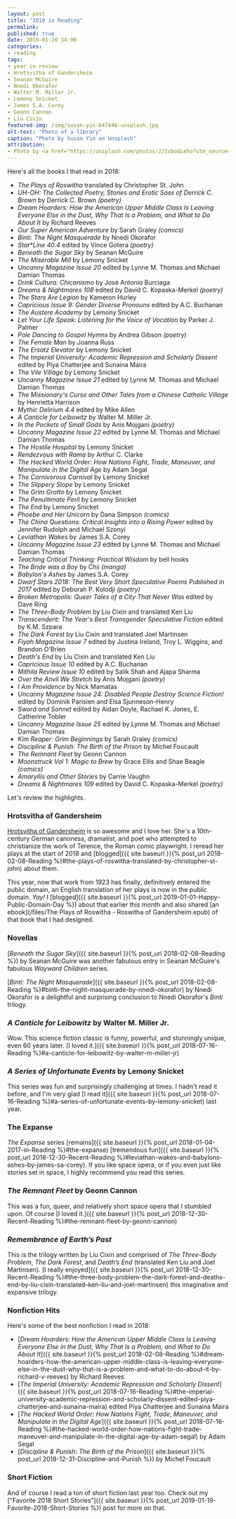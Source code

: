 ```yaml
---
layout: post
title: "2018 in Reading"
permalink:
published: true
date: 2019-01-20 14:00
categories:
- reading
tags:
- year in review
- Hrotsvitha of Gandersheim
- Seanan McGuire
- Nnedi Okorafor
- Walter M. Miller Jr.
- Lemony Snicket
- James S.A. Corey
- Geonn Cannon
- Liu Cixin
featured-img: /img/susan-yin-647448-unsplash.jpg
alt-text: "Photo of a library"
caption: "Photo by Susan Yin on Unsplash"
attribution:
- Photo by <a href="https://unsplash.com/photos/2JIvboGLeho?utm_source=unsplash&utm_medium=referral&utm_content=creditCopyText">Susan Yin</a> on <a href="https://unsplash.com/?utm_source=unsplash&utm_medium=referral&utm_content=creditCopyText">Unsplash</a>
---
```


Here's all the books I that read in 2018:

- _The Plays of Roswitha_ translated by Christopher St. John
- _UH-OH: The Collected Poetry, Stories and Erotic Sass of Derrick C. Brown_ by Derrick C. Brown _(poetry)_
- _Dream Hoarders: How the American Upper Middle Class Is Leaving Everyone Else in the Dust, Why That Is a Problem, and What to Do About It_ by Richard Reeves
- _Our Super American Adventure_ by Sarah Graley _(comics)_
- _Binti: The Night Masquerade_ by Nnedi Okorafor
- _Star*Line 40.4_ edited by Vince Gotera _(poetry)_
- _Beneath the Sugar Sky_ by Seanan McGuire
- _The Miserable Mill_ by Lemony Snicket
- _Uncanny Magazine Issue 20_ edited by Lynne M. Thomas and Michael Damian Thomas
- _Drink Cultura: Chicanismo_ by José Antonio Burciaga
- _Dreams & Nightmares 108_ edited by David C. Kopaska-Merkel _(poetry)_
- _The Stars Are Legion_ by Kameron Hurley
- _Capricious Issue 9: Gender Diverse Pronouns_ edited by A.C. Buchanan
- _The Austere Academy_ by Lemony Snicket
- _Let Your Life Speak: Listening for the Voice of Vocation_ by Parker J. Palmer
- _Pole Dancing to Gospel Hymns_ by Andrea Gibson _(poetry)_
- _The Female Man_ by Joanna Russ
- _The Ersatz Elevator_ by Lemony Snicket
- _The Imperial University: Academic Repression and Scholarly Dissent_ edited by Piya Chatterjee and Sunaina Maira
- _The Vile Village_ by Lemony Snicket
- _Uncanny Magazine Issue 21_ edited by Lynne M. Thomas and Michael Damian Thomas
- _The Missionary's Curse and Other Tales from a Chinese Catholic Village_ by Henrietta Harrison
- _Mythic Delirium 4.4_ edited by Mike Allen
- _A Canticle for Leibowitz_ by Walter M. Miller Jr.
- _In the Pockets of Small Gods_ by Anis Mojgani _(poetry)_
- _Uncanny Magazine Issue 22_ edited by Lynne M. Thomas and Michael Damian Thomas
- _The Hostile Hospital_ by Lemony Snicket
- _Rendezvous with Rama_ by Arthur C. Clarke
- _The Hacked World Order: How Nations Fight, Trade, Maneuver, and Manipulate in the Digital Age_ by Adam Segal
- _The Carnivorous Carnival_ by Lemony Snicket
- _The Slippery Slope_ by Lemony Snicket
- _The Grim Grotto_ by Lemony Snicket
- _The Penultimate Peril_ by Lemony Snicket
- _The End_ by Lemony Snicket
- _Phoebe and Her Unicorn_ by Dana Simpson _(comics)_
- _The China Questions: Critical Insights into a Rising Power_ edited by Jennifer Rudolph and Michael Szonyi
- _Leviathan Wakes_ by James S.A. Corey
- _Uncanny Magazine Issue 23_ edited by Lynne M. Thomas and Michael Damian Thomas
- _Teaching Critical Thinking: Practical Wisdom_ by bell hooks
- _The Bride was a Boy_ by Chii _(manga)_
- _Babylon's Ashes_ by James S.A. Corey
- _Dwarf Stars 2018: The Best Very Short Speculative Poems Published in 2017_ edited by Deborah P. Kolodji _(poetry)_
- _Broken Metropolis: Queer Tales of a City That Never Was_ edited by Dave Ring
- _The Three-Body Problem_ by Liu Cixin and translated Ken Liu
- _Transcendent: The Year's Best Transgender Speculative Fiction_ edited by K.M. Szpara
- _The Dark Forest_ by Liu Cixin and translated Joel Martinsen
- _Fiyah Magazine Issue 7_ edited by Justina Ireland, Troy L. Wiggins, and Brandon O’Brien
- _Death's End_ by Liu Cixin and translated Ken Liu
- _Capricious Issue 10_ edited by A.C. Buchanan
- _Mithila Review Issue 10_ edited by Salik Shah and Ajapa Sharma
- _Over the Anvil We Stretch_ by Anis Mojgani _(poetry)_
- _I Am Providence_ by Nick Mamatas
- _Uncanny Magazine Issue 24: Disabled People Destroy Science Fiction!_ edited by Dominik Parisien and Elsa Sjunneson-Henry
- _Sword and Sonnet_ edited by Aidan Doyle, Rachael K. Jones, E. Catherine Tobler
- _Uncanny Magazine Issue 25_ edited by Lynne M. Thomas and Michael Damian Thomas
- _Kim Reaper: Grim Beginnings_ by Sarah Graley _(comics)_
- _Discipline & Punish: The Birth of the Prison_ by Michel Foucault
- _The Remnant Fleet_ by Geonn Cannon
- _Moonstruck Vol 1: Magic to Brew_ by Grace Ellis and Shae Beagle _(comics)_
- _Amaryllis and Other Stories_ by Carrie Vaughn
- _Dreams & Nightmares 109_ edited by David C. Kopaska-Merkel _(poetry)_

Let's review the highlights.

### Hrotsvitha of Gandersheim

[Hrotsvitha of Gandersheim](https://en.wikipedia.org/wiki/Hrotsvitha) is so awesome and I love her. She's a 10th-century German canoness, dramatist, and poet who attempted to christianize the work of Terence, the Roman comic playwright. I reread her plays at the start of 2018 and [blogged]({{ site.baseurl }}{% post_url 2018-02-08-Reading %}#the-plays-of-roswitha-translated-by-christopher-st-john) about them.

This year, now that work from 1923 has finally, definitively entered the public domain, an English translation of her plays is now in the public domain. *Yay!* I [blogged]({{ site.baseurl }}{% post_url 2019-01-01-Happy-Public-Domain-Day %}) about that earlier this month and also shared [an ebook](/files/The Plays of Roswitha - Roswitha of Gandersheim.epub) of that book that I had designed.

### Novellas

[*Beneath the Sugar Sky*]({{ site.baseurl }}{% post_url 2018-02-08-Reading %}) by Seanan McGuire was another fabulous entry in Seanan McGuire's fabulous *Wayward Children* series.

[*Binti: The Night Masquerade*]({{ site.baseurl }}{% post_url 2018-02-08-Reading %}#binti-the-night-masquerade-by-nnedi-okorafor) by Nnedi Okorafor is a delightful and surprising conclusion to Nnedi Okorafor's *Binti* trilogy.

### *A Canticle for Leibowitz* by Walter M. Miller Jr.

Wow. This science fiction classic is funny, powerful, and stunningly unique, even 60 years later. [I loved it.]({{ site.baseurl }}{% post_url 2018-07-16-Reading %}#a-canticle-for-leibowitz-by-walter-m-miller-jr)

### *A Series of Unfortunate Events* by Lemony Snicket

This series was fun and surprisingly challenging at times. I hadn't read it before, and I'm very glad [I read it]({{ site.baseurl }}{% post_url 2018-07-16-Reading %}#a-series-of-unfortunate-events-by-lemony-snicket) last year.

### The Expanse

*The Expanse* series [remains]({{ site.baseurl }}{% post_url 2018-01-04-2017-in-Reading %}#the-expanse) [tremendous fun]({{ site.baseurl }}{% post_url 2018-12-30-Recent-Reading %}#leviathan-wakes-and-babylons-ashes-by-james-sa-corey). If you like space opera, or if you even just like stories set in space, I highly recommend you read this series.

### *The Remnant Fleet* by Geonn Cannon

This was a fun, queer, and relatively short space opera that I stumbled upon. Of course [I loved it.]({{ site.baseurl }}{% post_url 2018-12-30-Recent-Reading %}#the-remnant-fleet-by-geonn-cannon)

### *Remembrance of Earth’s Past*

This is the trilogy written by Liu Cixin and comprised of *The Three-Body Problem*, *The Dark Forest*, and *Death’s End* (translated Ken Liu and Joel Martinsen). [I really enjoyed]({{ site.baseurl }}{% post_url 2018-12-30-Recent-Reading %}#the-three-body-problem-the-dark-forest-and-deaths-end-by-liu-cixin-translated-ken-liu-and-joel-martinsen) this imaginative and expansive trilogy.

### Nonfiction Hits

Here's some of the best nonfiction I read in 2018:

* [*Dream Hoarders: How the American Upper Middle Class Is Leaving Everyone Else in the Dust, Why That Is a Problem, and What to Do About It*]({{ site.baseurl }}{% post_url 2018-02-08-Reading %}#dream-hoarders-how-the-american-upper-middle-class-is-leaving-everyone-else-in-the-dust-why-that-is-a-problem-and-what-to-do-about-it-by-richard-v-reeves) by Richard Reeves
* [*The Imperial University: Academic Repression and Scholarly Dissent*]({{ site.baseurl }}{% post_url 2018-07-16-Reading %}#the-imperial-university-academic-repression-and-scholarly-dissent-edited-piya-chatterjee-and-sunaina-maira) edited Piya Chatterjee and Sunaina Maira
* [*The Hacked World Order: How Nations Fight, Trade, Maneuver, and Manipulate in the Digital Age*]({{ site.baseurl }}{% post_url 2018-07-16-Reading %}#the-hacked-world-order-how-nations-fight-trade-maneuver-and-manipulate-in-the-digital-age-by-adam-segal) by Adam Segal
* [*Discipline & Punish: The Birth of the Prison*]({{ site.baseurl }}{% post_url 2018-12-31-Discipline-and-Punish %}) by Michel Foucault

### Short Fiction

And of course I read a ton of short fiction last year too. Check out my ["Favorite 2018 Short Stories"]({{ site.baseurl }}{% post_url 2019-01-19-Favorite-2018-Short-Stories %}) post for more on that.
